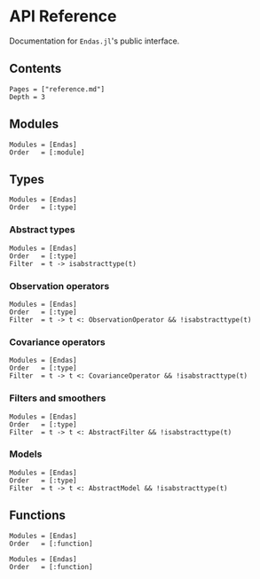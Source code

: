 # API Reference

Documentation for `Endas.jl`'s public interface.

## Contents

```@contents
Pages = ["reference.md"]
Depth = 3
```

## Modules

```@autodocs
Modules = [Endas]
Order   = [:module]
```

## Types

```@index
Modules = [Endas]
Order   = [:type]
```

### Abstract types

```@autodocs
Modules = [Endas]
Order   = [:type]
Filter  = t -> isabstracttype(t)
```

### Observation operators

```@autodocs
Modules = [Endas]
Order   = [:type]
Filter  = t -> t <: ObservationOperator && !isabstracttype(t)
```

### Covariance operators

```@autodocs
Modules = [Endas]
Order   = [:type]
Filter  = t -> t <: CovarianceOperator && !isabstracttype(t)
```

### Filters and smoothers

```@autodocs
Modules = [Endas]
Order   = [:type]
Filter  = t -> t <: AbstractFilter && !isabstracttype(t)
```

### Models

```@autodocs
Modules = [Endas]
Order   = [:type]
Filter  = t -> t <: AbstractModel && !isabstracttype(t)
```


## Functions

```@index
Modules = [Endas]
Order   = [:function]
```

```@autodocs
Modules = [Endas]
Order   = [:function]
```
